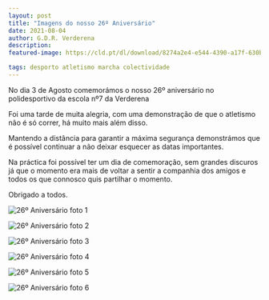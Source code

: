 ```yaml
---
layout: post
title: "Imagens do nosso 26º Aniversário"
date: 2021-08-04
author: G.D.R. Verderena
description: 
featured-image: https://cld.pt/dl/download/8274a2e4-e544-4390-a17f-630bc633447f/230460533_4592480004117960_5844916910287528373_n.jpg?download=true 

tags: desporto atletismo marcha colectividade
---
```


No dia 3 de Agosto comemorámos o nosso 26º aniversário no polidesportivo da escola nº7 da Verderena

Foi uma tarde de muita alegria, com uma demonstração de que o atletismo não é só correr, há muito mais além disso.

Mantendo a distância para garantir a máxima segurança demonstrámos que é possível continuar a não deixar esquecer as datas importantes.

Na práctica foi possível ter um dia de comemoração, sem grandes discuros já que o momento era mais de voltar a sentir a companhia dos amigos e todos os que connosco quis partilhar o momento.

Obrigado a todos.

![26º Aniversário foto 1](https://cld.pt/dl/download/40487bb2-15d8-43ec-9715-1f7fffbf2f7b/225560109_4592483447450949_3883892430832319815_n.jpg?download=true)

![26º Aniversário foto 2](https://cld.pt/dl/download/1f0dfbec-528a-47d4-902b-cb8d4eb1eee9/227864748_4592480570784570_1943229795839973895_n.jpg?download=true)

![26º Aniversário foto 3](https://cld.pt/dl/download/bbba16a7-0cb8-4cfe-912d-9c9c929d732c/228166153_4592479637451330_4644445400992804022_n.jpg?download=true)

![26º Aniversário foto 4](https://cld.pt/dl/download/b620c997-e6af-457c-af35-1484382f5477/228347851_4592480100784617_9009054574437662607_n.jpg?download=true)

![26º Aniversário foto 5](https://cld.pt/dl/download/764399f0-6bde-4b7b-beb2-1bfa8fabc356/228599844_4592483894117571_4120891245207434529_n.jpg?download=true)

![26º Aniversário foto 6](https://cld.pt/dl/download/a57588fc-835c-4722-87ad-697e0508333f/228998802_4592479510784676_1529516957469357665_n.jpg?download=true)

